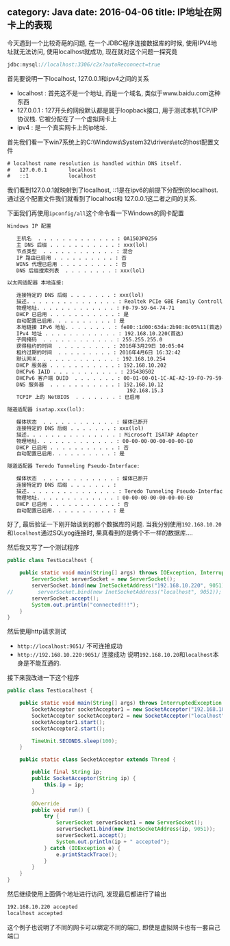 category: Java
date: 2016-04-06
title: IP地址在网卡上的表现
---
今天遇到一个比较奇葩的问题, 在一个JDBC程序连接数据库的时候, 使用IPV4地址就无法访问, 使用localhost就成功, 现在就对这个问题一探究竟
```java
jdbc:mysql://localhost:3306/c2x?autoReconnect=true
```

首先要说明一下localhost, 127.0.0.1和ipv4之间的关系
* localhost : 首先这不是一个地址, 而是一个域名, 类似于www.baidu.com这种东西
* 127.0.0.1 : 127开头的网段默认都是属于loopback接口, 用于测试本机TCP/IP协议栈. 它被分配在了一个虚拟网卡上
* ipv4 : 是一个真实网卡上的ip地址.

首先我们看一下win7系统上的C:\Windows\System32\drivers\etc的host配置文件
```xml
# localhost name resolution is handled within DNS itself.
#	127.0.0.1       localhost
#	::1             localhost
```
我们看到127.0.0.1就映射到了localhost, ::1是在ipv6的前提下分配到的localhost. 通过这个配置文件我们就看到了localhost和 127.0.0.1这二者之间的关系.

下面我们再使用`ipconfig/all`这个命令看一下Windows的网卡配置
```xml
Windows IP 配置

   主机名  . . . . . . . . . . . . . : OA1503P0256
   主 DNS 后缀 . . . . . . . . . . . : xxx(lol)
   节点类型  . . . . . . . . . . . . : 混合
   IP 路由已启用 . . . . . . . . . . : 否
   WINS 代理已启用 . . . . . . . . . : 否
   DNS 后缀搜索列表  . . . . . . . . : xxx(lol)

以太网适配器 本地连接:

   连接特定的 DNS 后缀 . . . . . . . : xxx(lol)
   描述. . . . . . . . . . . . . . . : Realtek PCIe GBE Family Controller
   物理地址. . . . . . . . . . . . . : F0-79-59-64-74-71
   DHCP 已启用 . . . . . . . . . . . : 是
   自动配置已启用. . . . . . . . . . : 是
   本地链接 IPv6 地址. . . . . . . . : fe80::1d00:63da:2b98:8c05%11(首选) 
   IPv4 地址 . . . . . . . . . . . . : 192.168.10.220(首选) 
   子网掩码  . . . . . . . . . . . . : 255.255.255.0
   获得租约的时间  . . . . . . . . . : 2016年3月29日 10:05:04
   租约过期的时间  . . . . . . . . . : 2016年4月6日 16:32:42
   默认网关. . . . . . . . . . . . . : 192.168.10.254
   DHCP 服务器 . . . . . . . . . . . : 192.168.10.202
   DHCPv6 IAID . . . . . . . . . . . : 235430502
   DHCPv6 客户端 DUID  . . . . . . . : 00-01-00-01-1C-AE-A2-19-F0-79-59-64-74-71
   DNS 服务器  . . . . . . . . . . . : 192.168.10.12
                                       192.168.15.3
   TCPIP 上的 NetBIOS  . . . . . . . : 已启用

隧道适配器 isatap.xxx(lol):

   媒体状态  . . . . . . . . . . . . : 媒体已断开
   连接特定的 DNS 后缀 . . . . . . . : xxx(lol)
   描述. . . . . . . . . . . . . . . : Microsoft ISATAP Adapter
   物理地址. . . . . . . . . . . . . : 00-00-00-00-00-00-00-E0
   DHCP 已启用 . . . . . . . . . . . : 否
   自动配置已启用. . . . . . . . . . : 是

隧道适配器 Teredo Tunneling Pseudo-Interface:

   媒体状态  . . . . . . . . . . . . : 媒体已断开
   连接特定的 DNS 后缀 . . . . . . . : 
   描述. . . . . . . . . . . . . . . : Teredo Tunneling Pseudo-Interface
   物理地址. . . . . . . . . . . . . : 00-00-00-00-00-00-00-E0
   DHCP 已启用 . . . . . . . . . . . : 否
   自动配置已启用. . . . . . . . . . : 是

```

好了, 最后验证一下刚开始谈到的那个数据库的问题. 当我分别使用`192.168.10.20`和`localhost`通过SQLyog连接时, 果真看到的是俩个不一样的数据库....

然后我又写了一个测试程序
```java
public class TestLocalhost {

    public static void main(String[] args) throws IOException, InterruptedException {
        ServerSocket serverSocket = new ServerSocket();
        serverSocket.bind(new InetSocketAddress("192.168.10.220", 9051));
//        serverSocket.bind(new InetSocketAddress("localhost", 9051));
        serverSocket.accept();
        System.out.println("connected!!!");
    }
}
```
然后使用http请求测试
* `http://localhost:9051/` 不可连接成功
* `http://192.168.10.220:9051/`  连接成功
说明`192.168.10.20`和`localhost`本身是不能互通的.

接下来我改进一下这个程序
```java
public class TestLocalhost {

    public static void main(String[] args) throws InterruptedException {
        SocketAcceptor socketAcceptor1 = new SocketAcceptor("192.168.10.220");
        SocketAcceptor socketAcceptor2 = new SocketAcceptor("localhost");
        socketAcceptor1.start();
        socketAcceptor2.start();

        TimeUnit.SECONDS.sleep(100);
    }

    public static class SocketAcceptor extends Thread {

        public final String ip;
        public SocketAcceptor(String ip) {
            this.ip = ip;
        }

        @Override
        public void run() {
            try {
                ServerSocket serverSocket1 = new ServerSocket();
                serverSocket1.bind(new InetSocketAddress(ip, 9051));
                serverSocket1.accept();
                System.out.println(ip + " accepted");
            } catch (IOException e) {
                e.printStackTrace();
            }
        }
    }
}
```
然后继续使用上面俩个地址进行访问, 发现最后都进行了输出
```xml
192.168.10.220 accepted
localhost accepted
```
这个例子也说明了不同的网卡可以绑定不同的端口, 即使是虚拟网卡也有一套自己端口